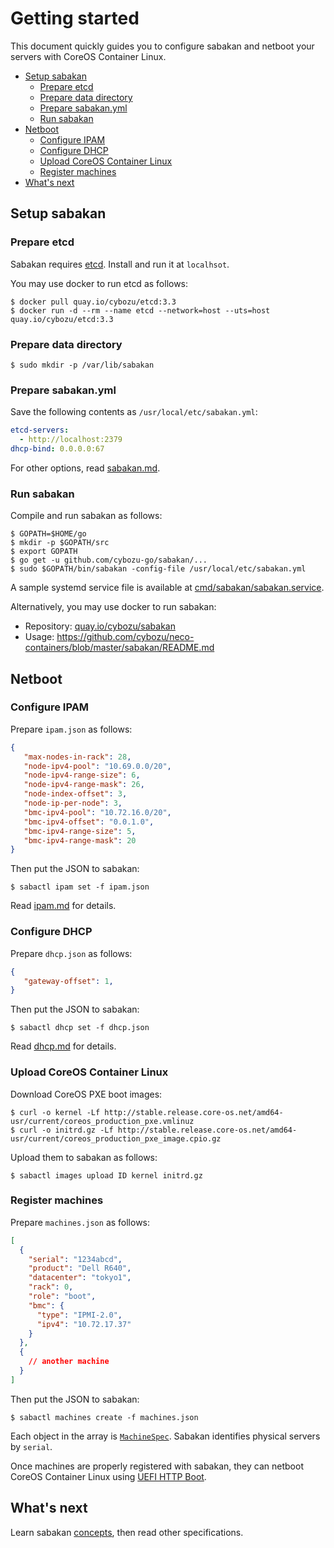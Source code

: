 Getting started
===============

This document quickly guides you to configure sabakan and netboot
your servers with CoreOS Container Linux.

* [Setup sabakan](#setup)
  * [Prepare etcd](#etcd)
  * [Prepare data directory](#datadir)
  * [Prepare sabakan.yml](#configure)
  * [Run sabakan](#run)
* [Netboot](#netboot)
  * [Configure IPAM](#ipam)
  * [Configure DHCP](#dhcp)
  * [Upload CoreOS Container Linux](#upload)
  * [Register machines](#register)
* [What's next](#whatsnext)

## <a name="setup" />Setup sabakan

### <a name="etcd" />Prepare etcd

Sabakan requires [etcd][].  Install and run it at `localhsot`.

You may use docker to run etcd as follows:
```console
$ docker pull quay.io/cybozu/etcd:3.3
$ docker run -d --rm --name etcd --network=host --uts=host quay.io/cybozu/etcd:3.3
```

### <a name="datadir" />Prepare data directory

```console
$ sudo mkdir -p /var/lib/sabakan
```

### <a name="configure" />Prepare sabakan.yml

Save the following contents as `/usr/local/etc/sabakan.yml`:

```yaml
etcd-servers:
  - http://localhost:2379
dhcp-bind: 0.0.0.0:67
```

For other options, read [sabakan.md](sabakan.md).

### <a name="run" />Run sabakan

Compile and run sabakan as follows:

```console
$ GOPATH=$HOME/go
$ mkdir -p $GOPATH/src
$ export GOPATH
$ go get -u github.com/cybozu-go/sabakan/...
$ sudo $GOPATH/bin/sabakan -config-file /usr/local/etc/sabakan.yml
```

A sample systemd service file is available at
[cmd/sabakan/sabakan.service](../cmd/sabakan/sabakan.service).

Alternatively, you may use docker to run sabakan:
* Repository: [quay.io/cybozu/sabakan](https://quay.io/cybozu/sabakan)
* Usage: https://github.com/cybozu/neco-containers/blob/master/sabakan/README.md

## <a name="netboot" />Netboot

### <a name="ipam" />Configure IPAM

Prepare `ipam.json` as follows:
```json
{
   "max-nodes-in-rack": 28,
   "node-ipv4-pool": "10.69.0.0/20",
   "node-ipv4-range-size": 6,
   "node-ipv4-range-mask": 26,
   "node-index-offset": 3,
   "node-ip-per-node": 3,
   "bmc-ipv4-pool": "10.72.16.0/20",
   "bmc-ipv4-offset": "0.0.1.0",
   "bmc-ipv4-range-size": 5,
   "bmc-ipv4-range-mask": 20
}
```

Then put the JSON to sabakan:
```console
$ sabactl ipam set -f ipam.json
```

Read [ipam.md](ipam.md) for details.

### <a name="dhcp" />Configure DHCP

Prepare `dhcp.json` as follows:
```json
{
   "gateway-offset": 1,
}
```

Then put the JSON to sabakan:
```console
$ sabactl dhcp set -f dhcp.json
```

Read [dhcp.md](dhcp.md) for details.

### <a name="upload" />Upload CoreOS Container Linux

Download CoreOS PXE boot images:
```console
$ curl -o kernel -Lf http://stable.release.core-os.net/amd64-usr/current/coreos_production_pxe.vmlinuz
$ curl -o initrd.gz -Lf http://stable.release.core-os.net/amd64-usr/current/coreos_production_pxe_image.cpio.gz
```

Upload them to sabakan as follows:
```console
$ sabactl images upload ID kernel initrd.gz
```

### <a name="machines" />Register machines

Prepare `machines.json` as follows:
```json
[
  {
    "serial": "1234abcd",
    "product": "Dell R640",
    "datacenter": "tokyo1",
    "rack": 0,
    "role": "boot",
    "bmc": {
      "type": "IPMI-2.0",
      "ipv4": "10.72.17.37"
    }
  },
  {
    // another machine
  }
]
```

Then put the JSON to sabakan:
```console
$ sabactl machines create -f machines.json
```

Each object in the array is [`MachineSpec`](machine.md#machinespec-struct).
Sabakan identifies physical servers by `serial`.

Once machines are properly registered with sabakan, they can netboot
CoreOS Container Linux using [UEFI HTTP Boot][HTTPBoot].

## <a name="whatsnext" /> What's next

Learn sabakan [concepts](concepts.md), then read other specifications.

[etcd]: https://github.com/coreos/etcd
[HTTPBoot]: https://github.com/tianocore/tianocore.github.io/wiki/HTTP-Boot
